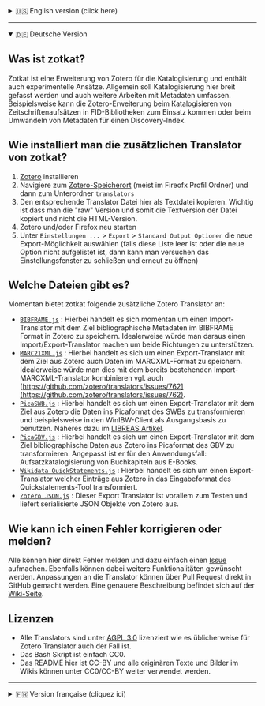 <details>
<summary>🇺🇸 English version (click here)</summary>

## What is zotkat?

Zotkat `[:tzo:tkat]` is an extension of Zotero for cataloguing in a broad sense and contains also some experimental approaches.

## How can I install an additional export translator from zotkat?

1. Install [Zotero](https://www.zotero.org/)
2. Go to the [Zotero Data Directory Location](https://www.zotero.org/support/preferences/advanced) (usually in your Firefox profile) and then to the subfolder `translators`
3. Copy the raw (!) text file of the additional export translator from zotkat
4. Restart Zotero and/or Firefox
5. Go to `Preferences...` > `Export` > `Default Output Options` and choose the new export translator there (if this list is empty or the option does not occur there then close the preferences dialog and open it again)

## Which translator do exists?

Currently, zotkat has the following additonal Zotero Translators:
 * [`BIBFRAME.js`](https://raw.githubusercontent.com/UB-Mannheim/zotkat/master/BIBFRAME.js) : This is a import translator with the goal to save data in the BIBFRAME format into Zotero. Ideally this translator would be extended to an import/export translator.
 * [`MARC21XML.js`](https://raw.githubusercontent.com/UB-Mannheim/zotkat/master/MARC21XML.js) : This is an export translator with the goal to save data from Zotero in the MARCXML format. Ideally one would integrate this into the existing import translator for MARCXML, cf. [https://github.com/zotero/translators/issues/762](https://github.com/zotero/translators/issues/762).
 * [`PicaSWB.js`](https://raw.githubusercontent.com/UB-Mannheim/zotkat/master/PicaSWB.js) : This is a export translator with the goal data from Zotero to save in the Pica format as it is used in the SWB union cataloguing and then for example import it in the WinIBW client. See also this German article [LIBREAS #29](http://libreas.eu/ausgabe29/05kim/).
 * [`PicaGBV.js`](https://raw.githubusercontent.com/UB-Mannheim/zotkat/master/PicaGBV.js) : This is an export translaot with the goal to save data from Zotero in the Pica format as it is used in the GBV union cataloguing. the translator is adjusted for the use case to catalogue chapters from ebooks.
 * [`Wikidata QuickStatements.js`](https://raw.githubusercontent.com/UB-Mannheim/zotkat/master/Wikidata%20QuickStatements.js) : This is an export translator with the goal to save data from Zotero in the input format of the Quickstatement tools.
 * [`Zotero JSON.js`](https://raw.githubusercontent.com/UB-Mannheim/zotkat/master/Zotero%20JSON.js) : This export translator is mainly for testing purposes and outputs the entries as serialized JSON objects from Zotero.
 
## How can I report an error or correct it?

Everyone can report errors here directly by opening an [issue](https://github.com/UB-Mannheim/zotkat/issues). Moreover, feature reqests can be discussed there. Any changes of a translator can be suggested by a pull reqest directly on GitHub. A more detailed description (in German) can be found on this [wiki page](https://github.com/UB-Mannheim/zotkat/wiki).


## Licenses

* All translators are licensed under [AGPL 3.0](https://github.com/UB-Mannheim/zotkat/blob/master/LICENSE) as it is usual for Zotero translators.
* The bash script is simply CC0.
* The README here is CC-BY and all original texts and pictures in the wiki can be reused as CC0/CC-BY.


</details>

---

<details open>
<summary>🇩🇪 Deutsche Version</summary>


## Was ist zotkat?

Zotkat ist eine Erweiterung von Zotero für die Katalogisierung und enthält auch experimentelle Ansätze. Allgemein soll Katalogisierung hier breit gefasst werden und auch weitere Arbeiten mit Metadaten umfassen. Beispielsweise kann die Zotero-Erweiterung beim Katalogisieren von Zeitschriftenaufsätzen in FID-Bibliotheken zum Einsatz kommen oder beim Umwandeln von Metadaten für einen Discovery-Index.

## Wie installiert man die zusätzlichen Translator von zotkat?

1. [Zotero](https://www.zotero.org/) installieren
2. Navigiere zum [Zotero-Speicherort](https://www.zotero.org/support/de/preferences/advanced#speicherort) (meist im Fireofx Profil Ordner) und dann zum Unterordner `translators`
3. Den entsprechende Translator Datei hier als Textdatei kopieren. Wichtig ist dass man die "raw" Version und somit die Textversion der Datei kopiert und nicht die HTML-Version.
4. Zotero und/oder Firefox neu starten
5. Unter `Einstellungen ...` > `Export` > `Standard Output Optionen` die neue Export-Möglichkeit auswählen (falls diese Liste leer ist oder die neue Option nicht aufgelistet ist, dann kann man versuchen das Einstellungsfenster zu schließen und erneut zu öffnen)

## Welche Dateien gibt es?

Momentan bietet zotkat folgende zusätzliche Zotero Translator an:
 * [`BIBFRAME.js`](https://raw.githubusercontent.com/UB-Mannheim/zotkat/master/BIBFRAME.js) : Hierbei handelt es sich momentan um einen Import-Translator mit dem Ziel bibliographische Metadaten im BIBFRAME Format in Zotero zu speichern. Idealerweise würde man daraus einen Import/Export-Translator machen um beide Richtungen zu unterstützen.
 * [`MARC21XML.js`](https://raw.githubusercontent.com/UB-Mannheim/zotkat/master/MARC21XML.js) : Hierbei handelt es sich um einen Export-Translator mit dem Ziel aus Zotero auch Daten im MARCXML-Format zu speichern. Idealerweise würde man dies mit dem bereits bestehenden Import-MARCXML-Translator kombinieren vgl. auch [https://github.com/zotero/translators/issues/762](https://github.com/zotero/translators/issues/762).
 * [`PicaSWB.js`](https://raw.githubusercontent.com/UB-Mannheim/zotkat/master/PicaSWB.js) : Hierbei handelt es sich um einen Export-Translator mit dem Ziel aus Zotero die Daten ins Picaformat des SWBs zu transformieren und beispielsweise in den WinIBW-Client als Ausgangsbasis zu benutzen. Näheres dazu im [LIBREAS Artikel](http://libreas.eu/ausgabe29/05kim/).
 * [`PicaGBV.js`](https://raw.githubusercontent.com/UB-Mannheim/zotkat/master/PicaGBV.js) : Hierbei handelt es sich um einen Export-Translator mit dem Ziel bibliographische Daten aus Zotero ins Picaformat des GBV zu transformieren. Angepasst ist er für den Anwendungsfall: Aufsatzkatalogisierung von Buchkapiteln aus E-Books.
 * [`Wikidata QuickStatements.js`](https://raw.githubusercontent.com/UB-Mannheim/zotkat/master/Wikidata%20QuickStatements.js) : Hierbei handelt es sich  um einen Export-Translator welcher Einträge aus Zotero in das Eingabeformat des Quickstatements-Tool transformiert.
 * [`Zotero JSON.js`](https://raw.githubusercontent.com/UB-Mannheim/zotkat/master/Zotero%20JSON.js) : Dieser Export Translator ist vorallem zum Testen und liefert serialisierte JSON Objekte von Zotero aus.
 
## Wie kann ich einen Fehler korrigieren oder melden?
 
Alle  können hier direkt Fehler melden und dazu einfach einen [Issue](https://github.com/UB-Mannheim/zotkat/issues) aufmachen. Ebenfalls können dabei weitere Funktionalitäten gewünscht werden. Anpassungen an die Translator können über Pull Request direkt in GitHub gemacht werden. Eine genauere Beschreibung befindet sich auf der [Wiki-Seite](https://github.com/UB-Mannheim/zotkat/wiki).

## Lizenzen

* Alle Translators sind unter [AGPL 3.0](https://github.com/UB-Mannheim/zotkat/blob/master/LICENSE) lizenziert wie es üblicherweise für Zotero Translator auch der Fall ist.
* Das Bash Skript ist einfach CC0.
* Das README hier ist CC-BY und alle originären Texte und Bilder im Wikis können unter CC0/CC-BY weiter verwendet werden.


</details>

---

<details>
<summary>🇫🇷 Version française (cliquez ici)</summary>

## Qu'est-ce que zotkat ?

Zotkat `[:tzo:tkat]` est une extension de Zotero pour le catalogage au sens large et contient des **éléments** pour travailler les métadonnées. Cette extension peut par exemple servir au catalgage dans les centres de documentation spécialisés et bibliothèques ou à la conversion des métadonnées pour leur ajout dans l'index d'un outil de découverte.


## Comment puis-je installer les exports additionnels de zotkat ?

1. Installez [Zotero](https://www.zotero.org/)
2. Ouvrez le [répertoire de données de Zotero](https://www.zotero.org/support/fr/preferences/advanced) et rendez-vous dans le sous-dossier `translators` (convertisseurs)
3. Copiez les fichiers javascript (pas la version HTML) des convertisseurs de zotkat
4. Redémarrez Zotero
5. Allez dans les `Préférences...` > `Exportation` > `Format par défaut` et choisissez le nouveau convertisseur à cet endroit-là (si la liste est vide ou si les nouvelles options n'apparaissent pas, fermez et rouvrez les préférences)

## Quel convertisseur existe ?

Actuellement, zotkat comprend les convertisseurs suivants:
 * [`BIBFRAME.js`](https://raw.githubusercontent.com/UB-Mannheim/zotkat/master/BIBFRAME.js) : Il s'agit d'un convertisseur dont le but est d'enregistrer les données dans le format BIBFRAME dans Zotero. Idéalement, ce convertisseur devrait être étendu pour offrir des fonctions d'import et d'export.
 * [`MARC21XML.js`](https://raw.githubusercontent.com/UB-Mannheim/zotkat/master/MARC21XML.js) : Il s'agit d'un convertisseur d'export dont le but est d'enregistrer les données de Zotero au format MARCXML. Idéalement, cela devrait être intégrer dans le convertisseur existant pour MARCXML (cf. [https://github.com/zotero/translators/issues/762](https://github.com/zotero/translators/issues/762)).
 * [`PicaSWB.js`](https://raw.githubusercontent.com/UB-Mannheim/zotkat/master/PicaSWB.js) : Il s'agit d'un convertisseur d'export dont le but est d'enregistrer les données de Zotero au format Pica tel qu'il est utilisé dans le réseau des bibliothèques du sud-ouest de l'Allemagne (Südwestdeutschen Bibliotheksverbundes - SWB) et être p. ex. importer dans le client WinIBW. Voir aussi l'article paru dans [LIBREAS #29](http://libreas.eu/ausgabe29/05kim/) (en allemand).
 * [`PicaGBV.js`](https://raw.githubusercontent.com/UB-Mannheim/zotkat/master/PicaGBV.js) : Il s'agit d'un convertisseur d'export dont le but est d'enregistrer les données de Zotero au format Pica tel qu'il est utilisé dans le catalgue commun des bibliothèques allemandes (Gemeinsamer Bibliotheksverbund - GBV). Ce convertisseur est adapté pour le cas particulier du catalogage les chapitres d'ebooks.
 * [`Wikidata QuickStatements.js`](https://raw.githubusercontent.com/UB-Mannheim/zotkat/master/Wikidata%20QuickStatements.js) :  Il s'agit d'un convertisseur d'export dont le but est d'enregistrer les données de Zotero au format nécessaire à l'outil d'import [Quickstatement](https://tools.wmflabs.org/wikidata-todo/quick_statements.php) de Wikidata.
 * [`Zotero JSON.js`](https://raw.githubusercontent.com/UB-Mannheim/zotkat/master/Zotero%20JSON.js) : Ce convertisseur est principalement présent pour faire des tests et sérialiser les exports sous forme d'objets JSON depuis Zotero.
 
## Comment signaler une erreur ou la corriger ?

Tout le monde peut signaler des erreurs ici en ouvrant une *[issue](https://github.com/UB-Mannheim/zotkat/issues)*. Les demandes de fonctionnalités peuvent également être discutées ici. Toute modification d'un convertsieeur peut être proposée en faisant une *pull reqest* directement sur GitHub. Une description plus détaillée peut être trouvée sur le [wiki](https://github.com/UB-Mannheim/zotkat/wiki) (en allemand).


## Licences

* Ces convertisseurs sont publiés sous licence [AGPL 3.0](https://github.com/UB-Mannheim/zotkat/blob/master/LICENSE) comme le sont tous les convertisseurs de Zotero.
* Le script bashest simplement publié sous licence CC0.
* Le présent fichier README est publié sous licence CC-BY et tous les textes et images originaux du wiki peuvent être réutilisés sous les termes des licences CC0/CC-BY.

</details>
